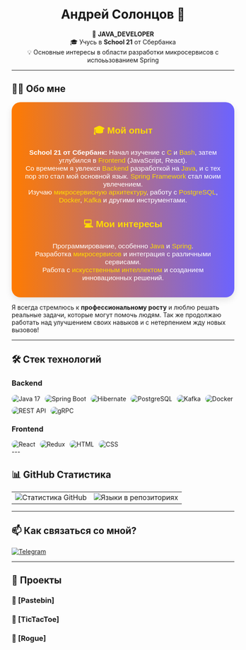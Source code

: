 <h1 align="center">Андрей Солонцов 👋</h1>

<p align="center">
  🚀 <strong>JAVA_DEVELOPER</strong>  
  <br>🎓 Учусь в <strong>School 21</strong> от Сбербанка  
  <br>💡 Основные интересы в области разработки микросервисов с испоььзованием Spring  
</p>

---

## 👨‍💻 Обо мне

<div style="background: linear-gradient(to right, #ff7b00, #6c63ff); padding: 20px; border-radius: 20px; box-shadow: 0 6px 15px rgba(0, 0, 0, 0.1); color: white; font-family: 'Arial', sans-serif;">
  
  <h3 style="font-size: 1.5em; text-align: center; color: #ffdb00;">🎓 Мой опыт</h3>
  <ul style="font-size: 1.1em; list-style-type: none; padding: 0; text-align: center; color: #fff;">
    <li><strong>School 21 от Сбербанк:</strong> Начал изучение с <span style="color: #ffdb00;">C</span> и <span style="color: #ffdb00;">Bash</span>, затем углубился в <span style="color: #ffdb00;">Frontend</span> (JavaScript, React).</li>
    <li>Со временем я увлекся <span style="color: #ffdb00;">Backend</span> разработкой на <span style="color: #ffdb00;">Java</span>, и с тех пор это стал мой основной язык. <span style="color: #ffdb00;">Spring Framework</span> стал моим увлечением.</li>
    <li>Изучаю <span style="color: #ffdb00;">микросервисную архитектуру</span>, работу с <span style="color: #ffdb00;">PostgreSQL</span>, <span style="color: #ffdb00;">Docker</span>, <span style="color: #ffdb00;">Kafka</span> и другими инструментами.</li>
  </ul>
  
  <h3 style="font-size: 1.5em; text-align: center; color: #ffdb00;">💻 Мои интересы</h3>
  <ul style="font-size: 1.1em; list-style-type: none; padding: 0; text-align: center; color: #fff;">
    <li>Программирование, особенно <span style="color: #ffdb00;">Java</span> и <span style="color: #ffdb00;">Spring</span>.</li>
    <li>Разработка <span style="color: #ffdb00;">микросервисов</span> и интеграция с различными сервисами.</li>
    <li>Работа с <span style="color: #ffdb00;">искусственным интеллектом</span> и созданием инновационных решений.</li>
  </ul>
</div>

Я всегда стремлюсь к **профессиональному росту** и люблю решать реальные задачи, которые могут помочь людям.
Так же продолжаю работать над улучшением своих навыков и с нетерпением жду новых вызовов! 

---

## 🛠️ Стек технологий  

### Backend  
<div style="display: flex; flex-wrap: wrap; gap: 10px;">
  <img src="https://img.shields.io/badge/Java-21-blue?style=flat&logo=java&logoColor=white" alt="Java 17" style="border-radius: 10px;">
  <img src="https://img.shields.io/badge/Spring%20Boot-3.4-green?style=flat&logo=springboot&logoColor=white" alt="Spring Boot" style="border-radius: 10px;">
  <img src="https://img.shields.io/badge/Hibernate-5.6-59666C?style=flat&logo=hibernate&logoColor=white" alt="Hibernate" style="border-radius: 10px;">
  <img src="https://img.shields.io/badge/PostgreSQL-14-336791?style=flat&logo=postgresql&logoColor=white" alt="PostgreSQL" style="border-radius: 10px;">
  <img src="https://img.shields.io/badge/Kafka-2.8-231F20?style=flat&logo=apachekafka&logoColor=white" alt="Kafka" style="border-radius: 10px;">
  <img src="https://img.shields.io/badge/Docker-20-2496ED?style=flat&logo=docker&logoColor=white" alt="Docker" style="border-radius: 10px;">
  <img src="https://img.shields.io/badge/REST-API-25D366?style=flat&logo=api&logoColor=white" alt="REST API" style="border-radius: 10px;">
  <img src="https://img.shields.io/badge/gRPC-5F2E7B?style=flat&logo=grpc&logoColor=white" alt="gRPC" style="border-radius: 10px;">
</div>

### Frontend  
<div style="display: flex; flex-wrap: wrap; gap: 10px;">
  <img src="https://img.shields.io/badge/React-17-61DAFB?style=flat&logo=react&logoColor=white" alt="React" style="border-radius: 10px;">
  <img src="https://img.shields.io/badge/Redux-764ABC?style=flat&logo=redux&logoColor=white" alt="Redux" style="border-radius: 10px;">
  <img src="https://img.shields.io/badge/HTML-5-E34F26?style=flat&logo=html5&logoColor=white" alt="HTML" style="border-radius: 10px;">
  <img src="https://img.shields.io/badge/CSS-3-1572B6?style=flat&logo=css3&logoColor=white" alt="CSS" style="border-radius: 10px;">
</div>
---

## 📊 GitHub Статистика    

<table>
  <tr>
    <td align="center" valign="middle">
      <img src="https://github-readme-stats.vercel.app/api?username=avsolon&show_icons=true&theme=tokyonight" alt="Статистика GitHub">
    </td>
    <td align="center" valign="middle">
      <img src="https://github-readme-stats.vercel.app/api/top-langs/?username=avsolon&layout=compact&theme=tokyonight" alt="Языки в репозиториях">
    </td>
  </tr>
</table>

---

## 📫 Как связаться со мной?  
[![Telegram](https://img.shields.io/badge/Telegram-2CA5E0?style=for-the-badge&logo=telegram&logoColor=white)](https://t.me/avsolon)  
 

---

## 🚀 Проекты  


### 📌 [Pastebin]

### 📌 [TicTacToe]

### 📌 [Rogue]
